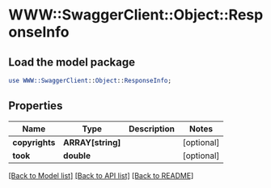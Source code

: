 # WWW::SwaggerClient::Object::ResponseInfo

## Load the model package
```perl
use WWW::SwaggerClient::Object::ResponseInfo;
```

## Properties
Name | Type | Description | Notes
------------ | ------------- | ------------- | -------------
**copyrights** | **ARRAY[string]** |  | [optional] 
**took** | **double** |  | [optional] 

[[Back to Model list]](../README.md#documentation-for-models) [[Back to API list]](../README.md#documentation-for-api-endpoints) [[Back to README]](../README.md)


